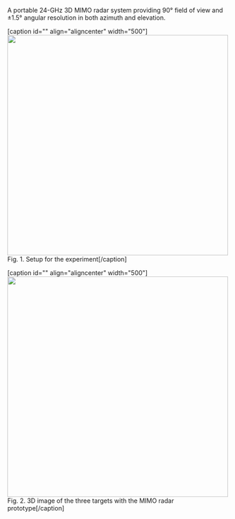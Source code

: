 A portable 24-GHz 3D MIMO radar system providing 90° field of view and ±1.5° angular resolution in both azimuth and elevation.

[caption id="" align="aligncenter" width="500"]<img src="https://zpeng.me/wp-content/uploads/2018/03/mimo-3targets.jpg" alt="" width="500" class="aligncenter" /> Fig. 1. Setup for the experiment[/caption]

[caption id="" align="aligncenter" width="500"]<img src="https://zpeng.me/wp-content/uploads/2018/03/mimo-3d-view.jpg" alt="" width="500" class="aligncenter" /> Fig. 2. 3D image of the three targets with the MIMO radar prototype[/caption]